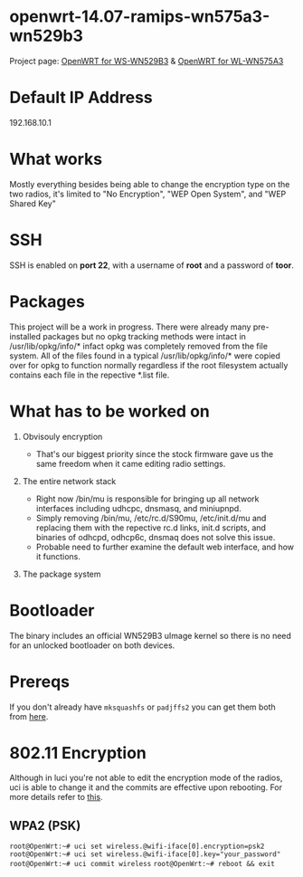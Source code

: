 # openwrt-14.07-ramips-wn575a3-wn529b3
Project page: [OpenWRT for WS-WN529B3](http://osmar.gonzal.us/openwrt-ws-wn529b3/) & [OpenWRT for WL-WN575A3](http://osmar.gonzal.us/openwrt-for-wl-wn575a3/)
# Default IP Address
192.168.10.1
# What works
Mostly everything besides being able to change the encryption type on the two radios, it's limited to "No Encryption", "WEP Open System", and "WEP Shared Key"
# SSH
SSH is enabled on **port 22**, with a username of **root** and a password of **toor**. 
# Packages
This project will be a work in progress. There were already many pre-installed packages but no opkg tracking methods were intact in /usr/lib/opkg/info/* 
infact opkg was completely removed from the file system. All of the files found in a typical /usr/lib/opkg/info/* were copied over for opkg to function
normally regardless if the root filesystem actually contains each file in the repective *.list file.
# What has to be worked on
1. Obvisouly encryption

   * That's our biggest priority since the stock firmware gave us the same freedom when it came editing radio settings.
2. The entire network stack

   * Right now /bin/mu is responsible for bringing up all network interfaces including udhcpc, dnsmasq, and miniupnpd. 
   * Simply removing /bin/mu, /etc/rc.d/S90mu, /etc/init.d/mu and replacing them with the repective rc.d links, init.d scripts, and binaries of odhcpd, odhcp6c, dnsmaq does not solve this issue.
   * Probable need to further examine the default web interface, and how it functions. 
3. The package system

# Bootloader
The binary includes an official WN529B3 uImage kernel so there is no need for an unlocked bootloader on both devices.

# Prereqs
If you don't already have `mksquashfs` or `padjffs2` you can get them both from [here](https://github.com/rssnsj/firmware-tools).

# 802.11 Encryption
Although in luci you're not able to edit the encryption mode of the radios, uci is able to change it and the commits are effective upon rebooting. For more details refer to [this](https://wiki.openwrt.org/doc/uci/wireless/encryption).
## WPA2 (PSK)
`root@OpenWrt:~# uci set wireless.@wifi-iface[0].encryption=psk2`
`root@OpenWrt:~# uci set wireless.@wifi-iface[0].key="your_password"`
`root@OpenWrt:~# uci commit wireless`
`root@OpenWrt:~# reboot && exit`
